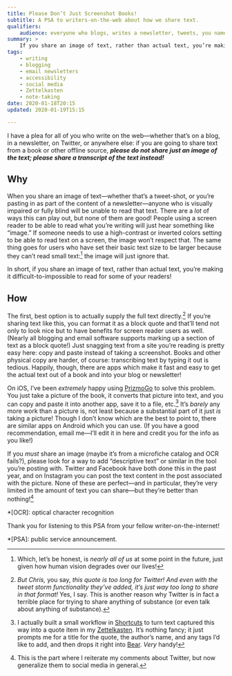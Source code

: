```yaml
---
title: Please Don’t Just Screenshot Books!
subtitle: A PSA to writers-on-the-web about how we share text.
qualifiers:
    audience: everyone who blogs, writes a newsletter, tweets, you name it. No shame for not knowing this—many people don’t!
summary: >
    If you share an image of text, rather than actual text, you’re making it difficult or impossible to read for some of your readers! Prefer actual text instead of pictures of text.
tags:
    - writing
    - blogging
    - email newsletters
    - accessibility
    - social media
    - Zettelkasten
    - note-taking
date: 2020-01-18T20:15
updated: 2020-01-19T15:15

---
```


I have a plea for all of you who write on the web—whether that’s on a blog, in a newsletter, on Twitter, or anywhere else: if you are going to share text from a book or other offline source, ***please do not share just an image of the text; please share a transcript of the text instead!***

## Why

When you share an image of text—whether that’s a tweet-shot, or you’re pasting in as part of the content of a newsletter—anyone who is visually impaired or fully blind will be unable to read that text. There are a *lot* of ways this can play out, but none of them are good! People using a screen reader to be able to read what you’re writing will just hear something like “image.” If someone needs to use a high-contrast or inverted colors setting to be able to read text on a screen, the image won’t respect that. The same thing goes for users who have set their basic text size to be larger because they can’t read small text:[^small] the image will just ignore that.

In short, if you share an image of text, rather than actual text, you’re making it difficult-to-impossible to read for some of your readers!

[^small]: Which, let’s be honest, is *nearly all of us* at some point in the future, just given how human vision degrades over our lives!

## How

The first, best option is to actually supply the full text directly.[^twitter] If you’re sharing text like this, you can format it as a block quote and that’ll tend not only to look nice but to have benefits for screen reader users as well. (Nearly all blogging and email software supports marking up a section of text as a block quote!) Just snagging text from a site you’re reading is pretty easy here: copy and paste instead of taking a screenshot. Books and other physical copy are harder, of course: transcribing text by typing it out is tedious. Happily, though, there are apps which make it fast and easy to get the actual text out of a book and into your blog or newsletter!

On iOS, I’ve been *extremely* happy using [PrizmoGo] to solve this problem. You just take a picture of the book, it converts that picture into text, and you can copy and paste it into another app, save it to a file, etc.[^zettel-workflow] It’s *barely* any more work than a picture is, not least because a substantial part of it just *is* taking a picture! Though I don’t know which are the best to point to, there are similar apps on Android which you can use. (If you have a good recommendation, email me—I’ll edit it in here and credit you for the info as you like!)

[PrizmoGo]: https://apps.apple.com/us/app/prizmo-go-text-grabber/id1183367390

If you *must* share an image (maybe it’s from a microfiche catalog and OCR fails?), please look for a way to add “descriptive text” or similar in the tool you’re posting with. Twitter and Facebook have both done this in the past year, and on Instagram you can post the text content in the post associated with the picture. None of these are perfect—and in particular, they’re very limited in the amount of text you can share—but they’re better than nothing\![^social-media]

*[OCR]: optical character recognition

Thank you for listening to this PSA from your fellow writer-on-the-internet!

*[PSA]: public service announcement.

[^twitter]: <i>But Chris,</i> you say, <i>this quote is too long for Twitter! And even with the tweet storm functionality they’ve added, it’s just *way* too long to share in that format!</i> Yes, I say. This is another reason why Twitter is in fact a terrible place for trying to share anything of substance (or even talk about anything of substance).

[^zettel-workflow]: I actually built a small workflow in [Shortcuts] to turn text captured this way into a quote item in my [Zettelkasten]. It’s nothing fancy; it just prompts me for a title for the quote, the author’s name, and any tags I’d like to add, and then drops it right into [Bear]. *Very* handy!

[Shortcuts]: https://apps.apple.com/us/app/shortcuts/id1462947752
[Zettelkasten]: https://v5.chriskrycho.com/topics/zettelkasten
[Bear]: https://bear.app

[^social-media]: This is the part where I reiterate my comments about Twitter, but now generalize them to social media in general.
